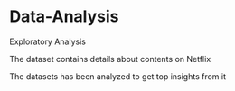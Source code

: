 # Data-Analysis

Exploratory Analysis

The dataset contains details about contents  on Netflix

The datasets has been analyzed to get top insights from it
